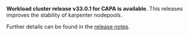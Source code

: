 **Workload cluster release v33.0.1 for CAPA is available**. This releases improves the stability of karpenter nodepools.

Further details can be found in the [release notes](https://docs.giantswarm.io/changes/workload-cluster-releases-capa/releases/aws-33.0.1).
